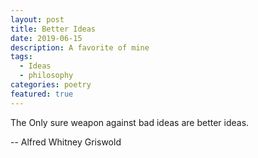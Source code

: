 ```yaml
---
layout: post
title: Better Ideas
date: 2019-06-15
description: A favorite of mine
tags:
  - Ideas
  - philosophy
categories: poetry
featured: true
---
```


The Only sure weapon against bad ideas are better ideas.

-- Alfred Whitney Griswold
